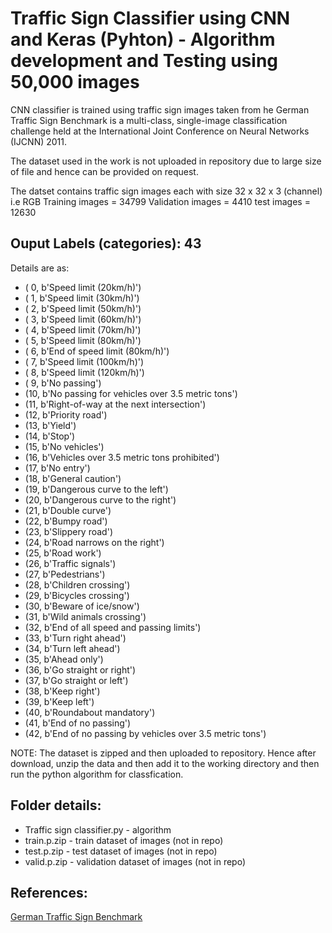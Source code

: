 # Traffic Sign Classifier using CNN and Keras (Pyhton) - Algorithm development and Testing using 50,000 images

CNN classifier is trained using traffic sign images taken from he German Traffic Sign Benchmark is a multi-class, single-image classification challenge held at the International Joint Conference on Neural Networks (IJCNN) 2011.

The dataset used in the work is not uploaded in repository due to large size of file and hence can be provided on request.

The datset contains traffic sign images each with size 32 x 32 x 3 (channel) i.e RGB
Training images = 34799
Validation images = 4410
test images = 12630

## Ouput Labels (categories): 43
Details are as:
* ( 0, b'Speed limit (20km/h)')
* ( 1, b'Speed limit (30km/h)')
* ( 2, b'Speed limit (50km/h)')
* ( 3, b'Speed limit (60km/h)')
* ( 4, b'Speed limit (70km/h)')
* ( 5, b'Speed limit (80km/h)')
* ( 6, b'End of speed limit (80km/h)')
* ( 7, b'Speed limit (100km/h)')
* ( 8, b'Speed limit (120km/h)')
* ( 9, b'No passing')
* (10, b'No passing for vehicles over 3.5 metric tons')
* (11, b'Right-of-way at the next intersection')
* (12, b'Priority road')
* (13, b'Yield')
* (14, b'Stop')
* (15, b'No vehicles')
* (16, b'Vehicles over 3.5 metric tons prohibited')
* (17, b'No entry')
* (18, b'General caution')
* (19, b'Dangerous curve to the left')
* (20, b'Dangerous curve to the right')
* (21, b'Double curve')
* (22, b'Bumpy road')
* (23, b'Slippery road')
* (24, b'Road narrows on the right')
* (25, b'Road work')
* (26, b'Traffic signals')
* (27, b'Pedestrians')
* (28, b'Children crossing')
* (29, b'Bicycles crossing')
* (30, b'Beware of ice/snow')
* (31, b'Wild animals crossing')
* (32, b'End of all speed and passing limits')
* (33, b'Turn right ahead')
* (34, b'Turn left ahead')
* (35, b'Ahead only')
* (36, b'Go straight or right')
* (37, b'Go straight or left')
* (38, b'Keep right')
* (39, b'Keep left')
* (40, b'Roundabout mandatory')
* (41, b'End of no passing')
* (42, b'End of no passing by vehicles over 3.5 metric tons')

NOTE: The dataset is zipped and then uploaded to repository. Hence after download, unzip the data and then add it 
to the working directory and then run the python algorithm for classfication.

## Folder details:
* Traffic sign classifier.py - algorithm
* train.p.zip - train dataset of images (not in repo)
* test.p.zip - test dataset of images (not in repo)
* valid.p.zip - validation dataset of images (not in repo)


## References:
[German Traffic Sign Benchmark](http://benchmark.ini.rub.de/)














